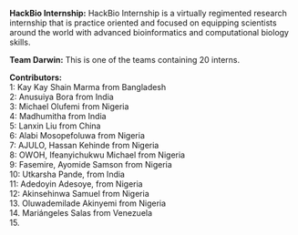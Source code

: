 **HackBio Internship:**
  HackBio Internship is a virtually regimented research internship that is practice oriented and focused on equipping scientists around the world with advanced bioinformatics and     computational biology skills.

**Team Darwin:**
  This is one of the teams containing 20 interns.

**Contributors:**\
  1: Kay Kay Shain Marma from Bangladesh\
  2: Anusuiya Bora from India\
  3: Michael Olufemi from Nigeria\
  4: Madhumitha from India\
  5: Lanxin Liu from China\
  6: Alabi Mosopefoluwa from Nigeria\
  7: AJULO, Hassan Kehinde from Nigeria\
  8: OWOH, Ifeanyichukwu Michael from Nigeria\
  9: Fasemire, Ayomide Samson from Nigeria\
  10: Utkarsha Pande, from India\
  11: Adedoyin Adesoye, from Nigeria\
  12: Akinsehinwa Samuel from Nigeria\
  13. Oluwademilade Akinyemi from Nigeria\
  14. Mariángeles Salas from Venezuela\
  15. 

